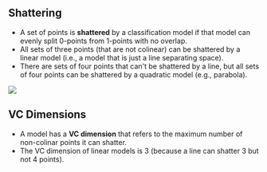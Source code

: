 ## Shattering

* A set of points is **shattered** by a classification model if that model can evenly split 0-points from 1-points with no overlap.
* All sets of three points (that are not colinear) can be shattered by a linear model (i.e., a model that is just a line separating space).
* There are sets of four points that can't be shattered by a line, but all sets of four points can be shattered by a quadratic model (e.g., parabola).

![](../images/shattering.png)

## VC Dimensions

* A model has a **VC dimension** that refers to the maximum number of non-colinar points it can shatter.
* The VC dimension of linear models is 3 (because a line can shatter 3 but not 4 points).
